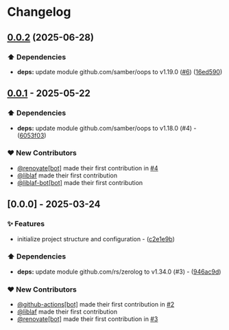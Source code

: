 # Changelog

## [0.0.2](https://github.com/liblaf/lollipop-go/compare/v0.0.1...v0.0.2) (2025-06-28)


### ⬆️ Dependencies

* **deps:** update module github.com/samber/oops to v1.19.0 ([#6](https://github.com/liblaf/lollipop-go/issues/6)) ([16ed590](https://github.com/liblaf/lollipop-go/commit/16ed59076e8cc7d5046c352ff188c16ba9c391e9))

## [0.0.1](https://github.com/liblaf/lollipop-go/compare/v0.0.0..v0.0.1) - 2025-05-22

### ⬆️ Dependencies

- **deps:** update module github.com/samber/oops to v1.18.0 (#4) - ([6053f03](https://github.com/liblaf/lollipop-go/commit/6053f03f960f66f0168c81e5d1c9951d768171a6))

### ❤️ New Contributors

- [@renovate[bot]](https://github.com/apps/renovate) made their first contribution in [#4](https://github.com/liblaf/lollipop-go/pull/4)
- [@liblaf](https://github.com/liblaf) made their first contribution
- [@liblaf-bot[bot]](https://github.com/apps/liblaf-bot) made their first contribution

## [0.0.0] - 2025-03-24

### ✨ Features

- initialize project structure and configuration - ([c2e1e9b](https://github.com/liblaf/lollipop-go/commit/c2e1e9b969095764f137ecdacd1a7190f5499080))

### ⬆️ Dependencies

- **deps:** update module github.com/rs/zerolog to v1.34.0 (#3) - ([946ac9d](https://github.com/liblaf/lollipop-go/commit/946ac9dcfa106563760912aa69e33c2c4619f5e5))

### ❤️ New Contributors

- [@github-actions[bot]](https://github.com/apps/github-actions) made their first contribution in [#2](https://github.com/liblaf/lollipop-go/pull/2)
- [@liblaf](https://github.com/liblaf) made their first contribution
- [@renovate[bot]](https://github.com/apps/renovate) made their first contribution in [#3](https://github.com/liblaf/lollipop-go/pull/3)
